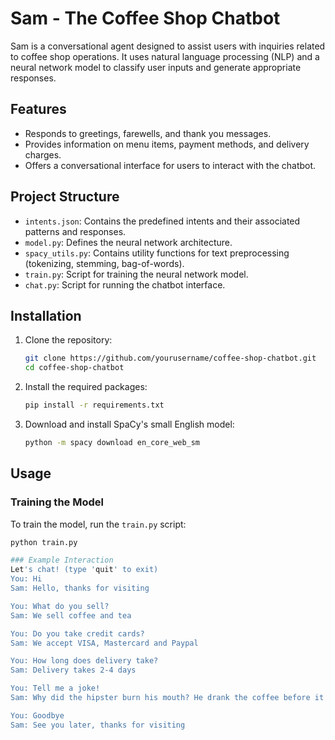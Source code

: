 # Sam - The Coffee Shop Chatbot

Sam is a conversational agent designed to assist users with inquiries related to coffee shop operations. It uses natural language processing (NLP) and a neural network model to classify user inputs and generate appropriate responses.

## Features

- Responds to greetings, farewells, and thank you messages.
- Provides information on menu items, payment methods, and delivery charges.
- Offers a conversational interface for users to interact with the chatbot.

## Project Structure

- `intents.json`: Contains the predefined intents and their associated patterns and responses.
- `model.py`: Defines the neural network architecture.
- `spacy_utils.py`: Contains utility functions for text preprocessing (tokenizing, stemming, bag-of-words).
- `train.py`: Script for training the neural network model.
- `chat.py`: Script for running the chatbot interface.

## Installation

1. Clone the repository:
    ```bash
    git clone https://github.com/yourusername/coffee-shop-chatbot.git
    cd coffee-shop-chatbot
    ```

2. Install the required packages:
    ```bash
    pip install -r requirements.txt
    ```

3. Download and install SpaCy's small English model:
    ```bash
    python -m spacy download en_core_web_sm
    ```

## Usage

### Training the Model

To train the model, run the `train.py` script:
```bash
python train.py

### Example Interaction
Let's chat! (type 'quit' to exit)
You: Hi
Sam: Hello, thanks for visiting

You: What do you sell?
Sam: We sell coffee and tea

You: Do you take credit cards?
Sam: We accept VISA, Mastercard and Paypal

You: How long does delivery take?
Sam: Delivery takes 2-4 days

You: Tell me a joke!
Sam: Why did the hipster burn his mouth? He drank the coffee before it was cool.

You: Goodbye
Sam: See you later, thanks for visiting


